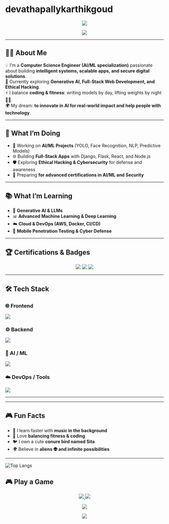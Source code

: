 # devathapallykarthikgoud
<!-- Typing SVG -->
<p align="center">
  <img src="https://readme-typing-svg.herokuapp.com?font=Fira+Code&size=28&duration=3000&pause=1000&color=00FF99&center=true&vCenter=true&width=700&lines=Hi+👋,+I'm+karthikeya+;AI+%26+ML+Engineer;Full-Stack+Developer;Cybersecurity+Explorer;Tech+Learner+for+Life+🚀">
</p>

<!-- Capsule Header -->
<p align="center">
  <img src="https://capsule-render.vercel.app/api?type=waving&color=gradient&height=120&section=header&text=Welcome+to+my+Profile!&fontSize=30&fontColor=fff" />
</p>

---

## 👨‍💻 About Me  
💡 I’m a **Computer Science Engineer (AI/ML specialization)** passionate about building **intelligent systems, scalable apps, and secure digital solutions**.  
🌱 Currently exploring **Generative AI, Full-Stack Web Development, and Ethical Hacking**.  
⚡ I balance **coding & fitness**: writing models by day, lifting weights by night 🏋️‍♂️.  
🌍 My dream: **to innovate in AI for real-world impact and help people with technology**.  

---

## 🎯 What I’m Doing  
- 🔬 Working on **AI/ML Projects** (YOLO, Face Recognition, NLP, Predictive Models)  
- 🌐 Building **Full-Stack Apps** with Django, Flask, React, and Node.js  
- 🛡️ Exploring **Ethical Hacking & Cybersecurity** for defense and awareness  
- 📖 Preparing **for advanced certifications in AI/ML and Security**  

---

## 📚 What I’m Learning  
- 🤖 **Generative AI & LLMs**  
- 📊 **Advanced Machine Learning & Deep Learning**  
- ☁️ **Cloud & DevOps (AWS, Docker, CI/CD)**  
- 📱 **Mobile Penetration Testing & Cyber Defense**  

---

## 🏆 Certifications & Badges  
<p align="center">
  <img src="https://img.shields.io/badge/PCEP%20Python%20Certified-306998?style=for-the-badge&logo=python&logoColor=white"/>
  <img src="https://img.shields.io/badge/Cybersecurity%20Learner-2E8B57?style=for-the-badge&logo=hackthebox&logoColor=white"/>
  <img src="https://img.shields.io/badge/AI%20For%20Everyone-FF5733?style=for-the-badge&logo=deeplearning&logoColor=white"/>
</p>

 

---

## 🛠️ Tech Stack  

### 🌐 Frontend  
<p>
  <img src="https://skillicons.dev/icons?i=html,css,js,react,tailwind,bootstrap" />
</p>

### ⚙️ Backend  
<p>
  <img src="https://skillicons.dev/icons?i=python,java,nodejs,express,django,flask,mysql,mongodb,sqlite" />
</p>

### 🤖 AI / ML  
<p>
  <img src="https://skillicons.dev/icons?i=opencv,pytorch,tensorflow" />
</p>

### ☁️ DevOps / Tools  
<p>
  <img src="https://skillicons.dev/icons?i=docker,aws,git,github,vscode,postman" />
</p>

---



---

## 🎮 Fun Facts  
- 🎵 I learn faster with **music in the background**  
- 🦾 Love **balancing fitness & coding**  
- 🐦 I own a cute **conure bird named Sita**  
- 🌍 Believe in **aliens 👽 and infinite possibilities**  

---
![Top Langs](https://github-readme-stats.vercel.app/api/top-langs/?username=devthapallykarthikgoud&hide_progress=true&layout=compact)

## 🎮 Play a Game
<p align="center">
  <a href="https://devthapallykarthikgoud.github.io/game/">
    <img src="https://img.shields.io/badge/Play-Tetris-blue?style=for-the-badge&logo=gamepad&logoColor=white"/>
  </a>
  <a href="https://devthapallykarthikgoud.github.io/snakegame/">
    <img src="https://img.shields.io/badge/Play-Snake-green?style=for-the-badge&logo=gamepad&logoColor=white"/>
  </a>
</p>


<p align="center">
  <img src="https://komarev.com/ghpvc/?username=umakarthikeya&label=Profile+Views&color=1abc9c&style=for-the-badge"/>
</p>

<!-- Footer -->
<p align="center">
  <img src="https://capsule-render.vercel.app/api?type=waving&color=gradient&height=100&section=footer"/>
</p>
